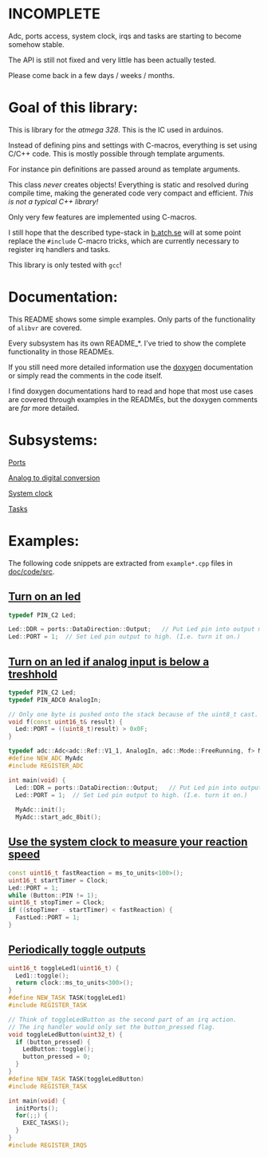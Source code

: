 # INCOMPLETE

Adc, ports access, system clock, irqs and tasks are starting to become
somehow stable.

The API is still not fixed and very little has been actually tested.

Please come back in a few days / weeks / months.


# Goal of this library:

This is library for the *atmega 328*.  This is the IC used in arduinos.

Instead of defining pins and settings with C-macros, everything is set
using C/C++ code.  This is mostly possible through template arguments.

For instance pin definitions are passed around as template arguments.

This class _never_ creates objects!  Everything is static and resolved
during compile time, making the generated code very compact and
efficient.  *This is not a typical C++ library!*

Only very few features are implemented using C-macros.

I still hope that the described type-stack in
[b.atch.se](http://b.atch.se/) will at some point replace the
`#include` C-macro tricks, which are currently necessary to register
irq handlers and tasks.

This library is only tested with `gcc`!


# Documentation:

This README shows some simple examples.  Only parts of the
functionality of `alibvr` are covered.

Every subsystem has its own README_*.  I've tried to show the complete
functionality in those READMEs.

If you still need more detailed information use the
[doxygen](http://close2.github.io/alibvr/doxygen/html/) documentation
or simply read the comments in the code itself.

I find doxygen documentations hard to read and hope that most use cases
are covered through examples in the READMEs, but the doxygen comments
are _far_ more detailed.


# Subsystems:

[Ports](README_PORTS.md)

[Analog to digital conversion](README_ADC.md)

[System clock](README_CLOCK.md)

[Tasks](README_TASKS.md)

# Examples:

The following code snippets are extracted from `example*.cpp` files in
[doc/code/src](doc/code/src).

## [Turn on an led](doc/code/src/example_led.cpp)
```C++
typedef PIN_C2 Led;

Led::DDR = ports::DataDirection::Output;   // Put Led pin into output mode.
Led::PORT = 1;  // Set Led pin output to high. (I.e. turn it on.)
```

## [Turn on an led if analog input is below a treshhold](doc/code/src/example_adc.cpp)
```C++
typedef PIN_C2 Led;
typedef PIN_ADC0 AnalogIn;

// Only one byte is pushed onto the stack because of the uint8_t cast.
void f(const uint16_t& result) {
  Led::PORT = ((uint8_t)result) > 0x0F;
}

typedef adc::Adc<adc::Ref::V1_1, AnalogIn, adc::Mode::FreeRunning, f> MyAdc;
#define NEW_ADC MyAdc
#include REGISTER_ADC

int main(void) {
  Led::DDR = ports::DataDirection::Output;   // Put Led pin into output mode.
  Led::PORT = 1;  // Set Led pin output to high. (I.e. turn it on.)
  
  MyAdc::init();
  MyAdc::start_adc_8bit();
```

## [Use the system clock to measure your reaction speed](doc/code/src/example_clock_reaction.cpp)
```C++
const uint16_t fastReaction = ms_to_units<100>();
uint16_t startTimer = Clock;
Led::PORT = 1;
while (Button::PIN != 1);
uint16_t stopTimer = Clock;
if ((stopTimer - startTimer) < fastReaction) {
  FastLed::PORT = 1;
}
```

## [Periodically toggle outputs](doc/code/src/example_tasks.cpp)
```C++
uint16_t toggleLed1(uint16_t) {
  Led1::toggle();
  return clock::ms_to_units<300>();
}
#define NEW_TASK TASK(toggleLed1)
#include REGISTER_TASK

// Think of toggleLedButton as the second part of an irq action.
// The irq handler would only set the button_pressed flag.
void toggleLedButton(uint32_t) {
  if (button_pressed) {
    LedButton::toggle();
    button_pressed = 0;
  }
}
#define NEW_TASK TASK(toggleLedButton)
#include REGISTER_TASK

int main(void) {
  initPorts();
  for(;;) {
    EXEC_TASKS();
  }
}
#include REGISTER_IRQS
```
